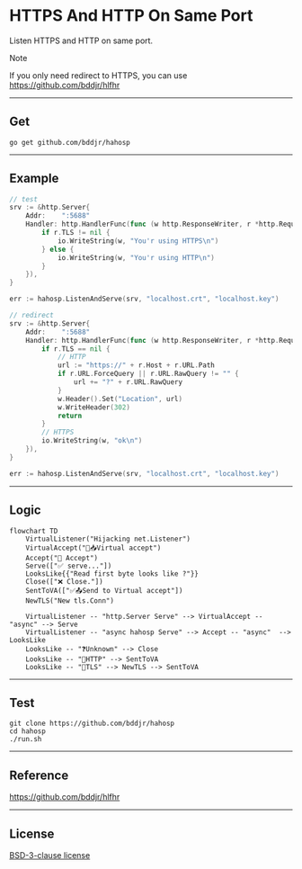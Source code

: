# HTTPS And HTTP On Same Port

Listen HTTPS and HTTP on same port.

> [!NOTE]
> If you only need redirect to HTTPS, you can use https://github.com/bddjr/hlfhr

---

## Get

```
go get github.com/bddjr/hahosp
```

---

## Example

```go
// test
srv := &http.Server{
    Addr:    ":5688"
    Handler: http.HandlerFunc(func (w http.ResponseWriter, r *http.Request) {
        if r.TLS != nil {
            io.WriteString(w, "You'r using HTTPS\n")
        } else {
            io.WriteString(w, "You'r using HTTP\n")
        }
    }),
}

err := hahosp.ListenAndServe(srv, "localhost.crt", "localhost.key")
```

```go
// redirect
srv := &http.Server{
    Addr:    ":5688"
    Handler: http.HandlerFunc(func (w http.ResponseWriter, r *http.Request) {
        if r.TLS == nil {
            // HTTP
            url := "https://" + r.Host + r.URL.Path
            if r.URL.ForceQuery || r.URL.RawQuery != "" {
                url += "?" + r.URL.RawQuery
            }
            w.Header().Set("Location", url)
            w.WriteHeader(302)
            return
        }
        // HTTPS
        io.WriteString(w, "ok\n")
    }),
}

err := hahosp.ListenAndServe(srv, "localhost.crt", "localhost.key")
```


---

## Logic

```mermaid
flowchart TD
	VirtualListener("Hijacking net.Listener")
    VirtualAccept("🔄📥Virtual accept")
    Accept("🔄 Accept")
    Serve(["✅ serve..."])
	LooksLike{{"Read first byte looks like ?"}}
	Close(["❌ Close."])
    SentToVA(["✅📤Send to Virtual accept"])
    NewTLS("New tls.Conn")

    VirtualListener -- "http.Server Serve" --> VirtualAccept -- "async" --> Serve
    VirtualListener -- "async hahosp Serve" --> Accept -- "async"  --> LooksLike
    LooksLike -- "❓Unknown" --> Close
    LooksLike -- "📄HTTP" --> SentToVA
    LooksLike -- "🔐TLS" --> NewTLS --> SentToVA
```

---

## Test

```
git clone https://github.com/bddjr/hahosp
cd hahosp
./run.sh
```

---

## Reference

https://github.com/bddjr/hlfhr

---

## License

[BSD-3-clause license](LICENSE.txt)
